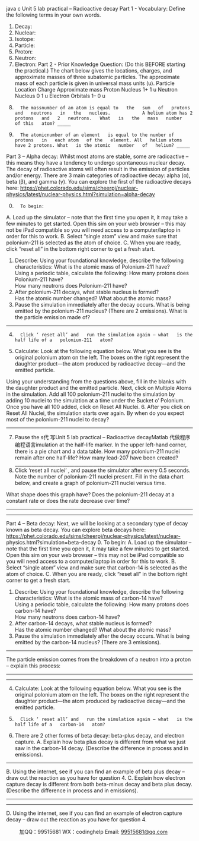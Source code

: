 java c
Unit 5 lab practical – Radioactive decay 
Part 1 - Vocabulary: Define the following terms in your own words.
1. Decay: 
2. Nuclear: 
3. Isotope: 
4. Particle: 
5. Proton: 
6. Neutron: 
7. Electron: 
Part 2 - Prior Knowledge Question: (Do   this   BEFORE   starting   the   practical.)
The chart below gives the locations, charges,   and   approximate   masses   of three subatomic particles. The approximate mass of each   particle is given   in   universal   mass   units   (u).
Particle 
Location 
Charge 
Approximate mass 
Proton 
Nucleus 
1+ 
1 u 
Neutron 
Nucleus 
0 
1 u 
Electron 
Orbitals 
1– 
0 u 
1.       The massnumber of an atom is equal to   the   sum   of   protons   and   neutrons   in   the   nucleus.            A helium atom has 2 protons   and   2   neutrons.   What   is   the   mass   number   of this   atom? _____
2.       The atomicnumber of an element   is equal to the number of   protons   in   each atom   of the   element. All   helium atoms have 2 protons. What   is the atomic   number   of   helium? _____
Part 3 – Alpha decay: 
Whilst   most atoms are stable, some are radioactive – this   means they   have   a tendency   to undergo spontaneous nuclear decay. The decay of radioactive atoms will often   result   in   the emission of particles and/or energy. There are 3   main categories   of   radioactive   decay:   alpha   (α),   beta (β), and   gamma   (γ). 
You can explore the first of the radioactive decays   here:
https://phet.colorado.edu/sims/cheerpj/nuclear-physics/latest/nuclear-physics.html?simulation=alpha-decay  

0.       To begin: 
A.      Load up the simulator – note that the first time you   open   it,   it   may take   a   few   minutes   to get started. Open this sim on your web   browser – this may not be iPad compatible so you will need access to a computer/laptop in order for this to work. 
B.      Select “single atom” view and make sure that   polonium-211   is   selected   as the   atom   of choice.
C.    When you are ready,   click “reset all” in   the   bottom   right   corner   to   get   a   fresh   start.
1.  Describe: Using your foundational knowledge, describe the following characteristics: 
What is the atomic   mass of   Polonium-211   have?    
Using a periodic table, calculate the following: 
How   many protons does   Polonium-211 have?    
How   many neutrons does   Polonium-211 have?    
2. After polonium-211 decays, what stable nucleus   is formed?   
Has the atomic   number changed? What about the atomic   mass?
3. Pause the simulation immediately after the decay occurs.   What   is   being   emitted   by   the   polonium-211 nucleus? (There are 2   emissions). 
What is the   particle emission   made   of?
_________________________________________________________________________
4.       Click ‘ reset all’ and   run the simulation again – what   is the   half life of a   polonium-211   atom?
5. Calculate: Look at the following equation below. What you see is the original polonium atom on the left. The boxes on the right represent the daughter product—the atom produced by radioactive decay—and the emitted particle.

Using your understanding from the questions above, fill in the blanks with the daughter product and the emitted particle.
Next, click on Multiple Atoms in the simulation. Add all 100 polonium-211 nuclei to the simulation by adding 10 nuclei to the simulation at a time under the Bucket o’ Polonium. Once you have all 100 added, click on Reset All Nuclei. 
6. After you click on Reset All Nuclei, the simulation starts over again. By when do you expect most of the polonium-211 nuclei to decay?
_________________________________________________________________________
7. Pause the s代 写Unit 5 lab practical – Radioactive decayMatlab
代做程序编程语言imulation at the half-life marker. In the upper left-hand corner, there is a pie chart and a data table. How many polonium-211 nuclei remain after one half-life? How many lead-207 have been created?_________________________________________________________________________
8. Click ‘reset all   nuclei’   , and pause the simulator after   every   0.5   seconds.   Note the   number   of   polonium-211 nuclei   present.   Fill   in the data chart   below, and create   a graph   of   polonium-211 nuclei versus   time.

What shape does this graph have?   Does the polonium-211   decay   at   a   constant   rate   or   does   the   rate decrease over time?
____________________________________________________________________________
____________________________________________________________________________
Part 4 – Beta decay: 
Next, we will   be looking at a secondary type of decay   known   as   beta decay. You   can   explore   beta decays   here:
https://phet.colorado.edu/sims/cheerpj/nuclear-physics/latest/nuclear- physics.html?simulation=beta-decay 
0.       To begin:
A.      Load up the simulator – note that the first time you   open   it,   it   may take   a   few   minutes   to get started. Open this sim on your web   browser – this may not be iPad compatible so you will need access to a computer/laptop in order for this to work. 
B.      Select “single atom” view and make sure that   carbon-14   is   selected   as the   atom   of   choice.
C.    When you are ready,   click “reset all” in   the   bottom   right   corner   to   get   a   fresh   start.
1.  Describe: Using your foundational knowledge, describe the following characteristics: 
What is the atomic   mass of carbon-14   have?   
Using a periodic table, calculate the following: 
How   many protons does carbon-14   have?    
How   many neutrons does carbon-14   have?    
2. After carbon-14 decays, what stable nucleus   is formed?   
Has the atomic   number changed? What about the atomic   mass?
3. Pause the simulation immediately after the decay occurs. What is being emitted by the carbon-14 nucleus? (There are 3 emissions).
_________________________________________________________________________
The particle emission comes from the breakdown of a neutron into a proton – explain this process:
_________________________________________________________________________
_________________________________________________________________________
4.  Calculate:   Look at the following equation   below. What you see is   the   original   polonium   atom   on the left. The   boxes on the right   represent the daughter product—the atom   produced   by         radioactive decay—and the emitted particle.

5.       Click ‘ reset all’ and   run the simulation again – what   is the   half life of a   carbon-14   atom?
6. There are 2 other forms   of beta decay:   beta-plus decay, and   electron   capture.
A. Explain   how   beta plus decay is different from what we just saw in   the   carbon-14   decay. (Describe the difference in   process and   in   emissions).
________________________________________________________________
B. Using the internet, see if you can find   an example   of   beta   plus   decay –   draw   out   the reaction as you   have for   question 4.
C. Explain   how electron capture decay is different from   both   beta-minus decay   and   beta plus decay.   (Describe the difference   in process and   in   emissions).
________________________________________________________________
________________________________________________________________
D. Using the internet, see if you can find an   example   of   electron   capture   decay   –   draw out the reaction as you   have   for   question 4.

         
加QQ：99515681  WX：codinghelp  Email: 99515681@qq.com
